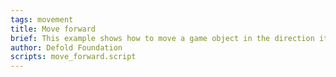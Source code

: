 ```yaml
---
tags: movement
title: Move forward
brief: This example shows how to move a game object in the direction it is rotated/facing.
author: Defold Foundation
scripts: move_forward.script
---
```

